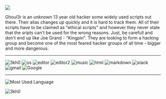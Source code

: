 <img src="https://readme-typing-svg.herokuapp.com?vCenter=true&lines=Ghoul3r;Black+Hat+Hacker;Python+Hacking+Scripter;">


Ghoul3r is an unknown 13 year old hacker some widely used scripts out there. Their alias changes up quickly and it is hard to track them. All of their scripts have to be claimed as "ethical scripts" and however they never state that the sripts can't be used for the wrong reasons. Just, be carefull and don't end up like Joe Grand - "Kingpin". They are looking to form a hacking group and become one of the most feared hacker groups of all time - bigger and more dangerous.

_______________________________
<img src="https://komarev.com/ghpvc/?username=3kh0&label=Profile Visitors&color=001eff&style=flat" alt="3kh0" />   <img src="https://img.shields.io/badge/OS-macOS-lightgrey/?logo=apple" alt="os"> <img src="https://img.shields.io/badge/Editor-VS%20Code-blue/?logo=visualstudiocode&logoColor=blue&color=blue" alt="editor">   <img src="https://img.shields.io/badge/Editor-Sublime%20Text-blue/?logo=sublimetext&logoColor=warning&color=orange" alt="editor2">   <img src="https://img.shields.io/badge/Listens%20to-Spotify-blue/?logo=spotify&logoColor=warning&color=1DB954" alt="music">   <img src="https://img.shields.io/badge/Knows-HTML-blue/?logo=html5&logoColor=warning&color=orange" alt="html">   <img src="https://img.shields.io/badge/Knows-MarkDown-FFF?logo=markdown" alt="markdown">   <img src="https://img.shields.io/badge/Uses-stackoverflow-blue/?logo=stackoverflow&logoColor=warning&color=ef8236" alt="stack">   <img alt="gmail" src="https://img.shields.io/badge/Uses-Gmail-blue/?logo=gmail&logoColor=warning&color=red">   <img alt="Google" src="https://img.shields.io/badge/Uses-Google-blue/?logo=google&logoColor=ff1b2d&color=ff1b2d">
_______________________________

![Most Used Language](https://github-readme-stats.vercel.app/api/top-langs/?username=GHOUL3R&show_icons=true&theme=radical)
<p><img src="https://github-readme-streak-stats.herokuapp.com/?user=3kh0&theme=dark" alt="3kh0" /></p><br>



  </html>
</html>
